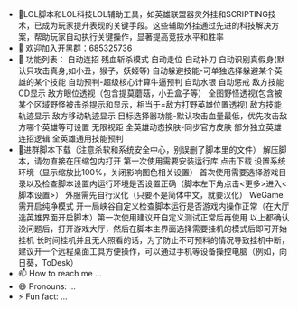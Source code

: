 - 👋LOL脚本和LOL科技LOL辅助工具，如英雄联盟器灵外挂和SCRIPTING技术，已成为玩家提升表现的关键手段。这些辅助外挂通过先进的科技解决方案，帮助玩家自动执行关键操作，显著提高竞技水平和胜率
- 👀 欢迎加入开黑群：685325736
- 🌱 功能列表：
自动连招
残血斩杀模式
自动走位
自动补刀
自动识别真假身(默认只攻击真身,如小丑，猴子，妖姬等)
自动躲避技能-可单独选择躲避某个英雄的某个技能
自动预判-超级核心计算牛逼预判
自动水银
自动惩戒
敌方技能CD显示
敌方眼位透视（包含提莫蘑菇，小丑盒子等）
全图野怪透视(包含被某个区域野怪被击杀提示和显示，相当于=敌方打野英雄位置透视)
敌方技能轨迹显示
敌方移动轨迹显示
目标选择器功能-默认攻击血量最低，优先攻击敌方哪个英雄等可设置
无限视距
全英雄动态换肤-同步官方皮肤
部分独立英雄连招逻辑
全英雄通用技能预判
- 💞️进群脚本下载（注意杀软和系统安全中心，别误删了脚本里的文件）
解压脚本，请勿直接在压缩包内打开
第一次使用需要安装运行库 点击下载
设置系统环境（显示缩放比100%，关闭影响图色相关设置）
首次使用需要选择游戏目录以及检查脚本设置内运行环境是否设置正确（脚本左下角点击<更多>进入<脚本设置>）
外服需先自行汉化（只要不是简体中文，就要汉化）
WeGame需开启纯净模式
开一局峡谷自定义检查脚本运行是否游戏内操作正常（在大厅选英雄界面开启脚本）第一次使用建议开自定义测试正常后再使用
以上都确认没问题后，打开游戏大厅，然后在脚本主界面选择需要挂机的模式后即可开始挂机
长时间挂机并且无人照看的话，为了防止不可预料的情况导致挂机中断，建议开一个远程桌面工具方便操作，可以通过手机等设备操控电脑（例如，向日葵，ToDesk）
- 📫 How to reach me ...
- 😄 Pronouns: ...
- ⚡ Fun fact: ...


